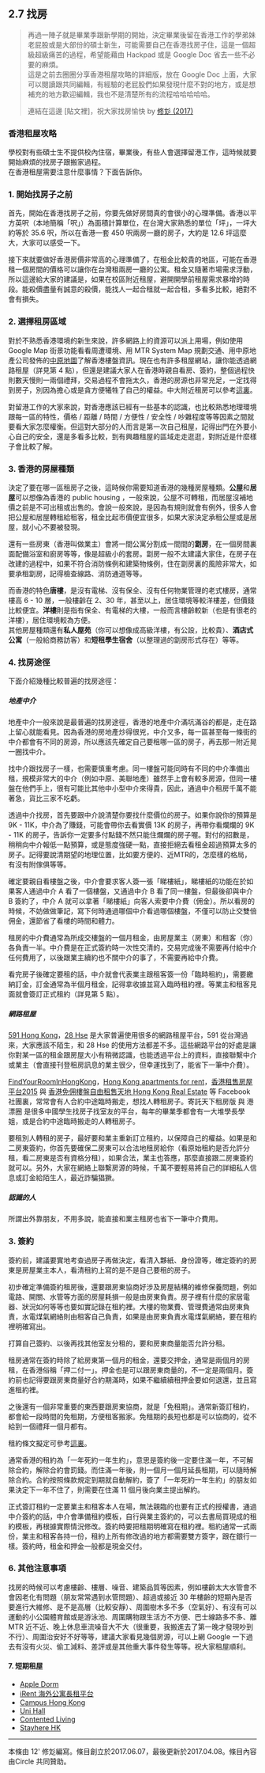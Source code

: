 ## 2.7 找房

> 再過一陣子就是畢業季跟新學期的開始，決定畢業後留在香港工作的學弟妹老屁股或是大部份的碩士新生，可能需要自己在香港找房子住，這是一個超級超級痛苦的過程，希望能藉由 Hackpad 或是 Google Doc 省去一些不必要的麻煩。  
> 這是之前去圈圈分享香港租屋攻略的詳細版，放在 Google Doc 上面，大家可以閱讀跟共同編輯，有經驗的老屁股們如果發現什麼不對的地方，或是想補充的地方歡迎編輯，我也不是清楚所有的流程哈哈哈哈哈。
>
> 連結在這邊 \[貼文裡\]，祝大家找房愉快    by [修彣 \(2017\)](https://www.facebook.com/groups/162461677166537/permalink/1331198270292866)

### 香港租屋攻略

學校對有些碩士生不提供校內住宿，畢業後，有些人會選擇留港工作，這時候就要開始麻煩的找房子跟搬家過程。  
在香港租屋需要注意什麼事情？下面告訴你。

### 1. 開始找房子之前

首先，開始在香港找房子之前，你要先做好房間真的會很小的心理準備。香港以平方英呎（本地簡稱「呎」）為面積計算單位，在台灣大家熟悉的單位「坪」，一坪大約等於 35.6 呎，所以在香港一套 450 呎兩房一廳的房子，大約是 12.6 坪這麼大，大家可以感受一下。

接下來就要做好香港房價非常高的心理準備了，在租金比較貴的地區，可能在香港租一個房間的價格可以讓你在台灣租兩房一廳的公寓。租金又隨著市場需求浮動，所以這邊給大家的建議是，如果在校區附近租屋，避開開學前租屋需求暴增的時段。能殺價盡量有誠意的殺價，能找人一起合租就一起合租，多看多比較，絕對不會有損失。

### 2. 選擇租房區域

對於不熟悉香港環境的新生來說，許多網路上的資源可以派上用場，例如使用 Google Map 街景功能看看周遭環境、用 MTR System Map 規劃交通、用中原地產公司發佈的[中原地圖](http://hk.centamap.com/gc/home.aspx)了解香港樓盤資訊。現在也有許多租屋網站，讓你能透過網路租屋（詳見第 4 點），但還是建議大家人在香港時親自看房、簽約，整個過程快則數天慢則一兩個禮拜，交易過程不會拖太久，香港的房源也非常充足，一定找得到房子，別因為擔心或是貪方便犧牲了自己的權益。中大附近租房可以參考[這裏](http://bbs.gter.net/thread-1554742-1-1.html)。

對留港工作的大家來說，對香港應該已經有一些基本的認識，也比較熟悉地理環境跟每一區的特性，價格 / 距離 / 時間 / 方便性 / 安全性 / 吵雜程度等等因素之間就要看大家怎麼權衡。但這對大部分的人而言是第一次自己租屋，記得出門在外要小心自己的安全，還是多看多比較，到有興趣租屋的區域走走逛逛，對附近是什麼樣子會比較了解。

### 3. 香港的房屋種類

決定了要在哪一區租房子之後，這時候你需要知道香港的幾種房屋種類。**公屋**和**居屋**可以想像為香港的 public housing ，一般來說，公屋不可轉租，而居屋沒補地價之前是不可出租或出售的。會說一般來說，是因為有規則就會有例外，很多人會把公屋和居屋轉租給租客，租金比起市價便宜很多，如果大家決定承租公屋或是居屋，就小心不要被發現。

還有一些房東（香港叫做業主）會將一間公寓分割成一間間的**劏房**，在一個房間裏面配備浴室和廚房等等，像是超級小的套房。劏房一般不太建議大家住，在房子在改建的過程中，如果不符合消防條例和建築物條例，住在劏房裏的風險非常大，如要承租劏房，記得檢查線路、消防通道等等。

而香港的特色**唐樓**，是沒有電梯、沒有保全、沒有任何物業管理的老式樓房，通常樓高 6 - 10 層，一般樓齡在 2、30 年，甚至以上，居住環境等較洋樓差，但價錢比較便宜。**洋樓**則是指有保全、有電梯的大樓，一般而言樓齡較新（也是有很老的洋樓），居住環境較為方便。  
其他房屋種類還有**私人屋苑**（你可以想像成高級洋樓，有公設，比較貴）、**酒店式公寓**（一般給商務訪客）和**短租學生宿舍**（以整理過的劏房形式存在）等等。

### 4. 找房途徑

下面介紹幾種比較普遍的找房途徑：

##### 地產中介

地產中介一般來說是最普遍的找房途徑，香港的地產中介滿坑滿谷的都是，走在路上留心就能看見。因為香港的房地產炒得很兇，中介又多，每一區甚至每一條街的中介都會有不同的房源，所以應該先確定自己要租哪一區的房子，再去那一附近晃一圈找中介。

找中介跟找房子一樣，也需要慎重考慮。同一樓盤可能同時有不同的中介準備出租，規模非常大的中介（例如中原、美聯地產）雖然手上會有較多房源，但同一樓盤在他們手上，很有可能比其他中小型中介來得貴，因此，通過中介租房千萬不能著急，貨比三家不吃虧。

透過中介找房，首先要跟中介說清楚你要找什麼價位的房子。如果你說你的預算是9K - 11K，中介為了賺錢，可能會帶你去看實價 13K 的房子，再帶你看爛爛的 9K - 11K 的房子，告訴你一定要多付點錢不然只能住爛爛的房子喔。對付的招數是，稍稍向中介報低一點預算，或是態度強硬一點，直接拒絕去看租金超過預算太多的房子。記得要說清期望的地理位置，比如要方便的、近MTR的，怎麼樣的格局，有沒有附傢俱等等。

確定要親自看樓盤之後，中介會要求客人簽一張「睇樓紙」，睇樓紙的功能在於如果客人通過中介 A 看了一個樓盤，又通過中介 B 看了同一樓盤，但最後卻與中介 B 簽約了，中介 A 就可以拿著「睇樓紙」向客人索要中介費（佣金）。所以看房的時候，不妨做做筆記，寫下何時通過哪個中介看過哪個樓盤，不僅可以防止交雙倍佣金，還節省了看樓的時間和體力。

租房的中介費通常為所成交樓盤的一個月租金，由房屋業主（房東）和租客（你）各負責一半。中介費是在正式簽約時一次性交清的，交易完成後不需要再付給中介任何費用了，以後跟業主續約也不關中介的事了，不需要再給中介費。

看完房子後確定要租的話，中介就會代表業主跟租客簽一份「臨時租約」，需要繳納訂金，訂金通常為半個月租金，記得拿收據並寫入臨時租約裡。等業主和租客見面就會簽訂正式租約（詳見第 5 點）。

##### 網路租屋

[591 Hong Kong](https://www.591.com.hk/)，[28 Hse](https://www.28hse.com/?gclid=CjwKEAjw8ZzHBRCUwrrV59XinXUSJADSTE5kPNp8H1kvWyCACL9lyu_uF8bv5kjFNGTQnTC0k5kPXRoCNRXw_wcB) 是大家普遍使用很多的網路租屋平台，591 從台灣過來，大家應該不陌生，和 28 Hse 的使用方法都差不多。這些網路平台的好處是讓你對某一區的租金跟房屋大小有稍微認識，也能透過平台上的資料，直接聯繫中介或業主（會直接刊登租房訊息的業主很少，但幸運找到了，能省下一筆中介費）。

[FindYourRoomInHongKong](https://www.facebook.com/groups/FindYourRoomInHongKong/?ref=bookmarks)，[Hong Kong apartments for rent](https://www.facebook.com/groups/1425040847739216/)，[香港租售房屋平台2015](https://www.facebook.com/groups/hongkongsales/?ref=br_rs) 與 [香港免佣樓盤自由租售天地 Hong Kong Real Estate](https://www.facebook.com/groups/HongKongRealEstate/) 等 Facebook 社團裏，常常會有人合約中途臨時搬走，想找人轉租房子。寄託天下租房版 與 港漂圈 是很多中國學生找房子找室友的平台，每年的畢業季都會有一大堆學長學姐，或是合約中途臨時搬走的人轉租房子。

要租別人轉租的房子，最好要和業主重新訂立租約，以保障自己的權益。如果是和二房東簽約，你首先要確保二房東可以合法地租房給你（看原始租約是否允許分租，看二房東是否有資格分租），如果合法，業主也答應，那麼直接跟二房東簽約就可以。另外，大家在網絡上聯繫房源的時候，千萬不要輕易將自己的詳細私人信息或訂金給陌生人，最近詐騙猖獗。

##### 認識的人

所謂出外靠朋友，不用多說，能直接和業主租房也省下一筆中介費用。

### 3. 簽約

簽約前，建議要實地考查過房子再做決定，看清入夥紙、身份證等，確定簽約的房東是房屋業主本人，看清租約上寫的是不是自己要租的房子。

初步確定準備簽約租房後，還要跟房東協商好涉及房屋結構的維修保養問題，例如電路、開關、水管等方面的房屋耗損一般是由房東負責。房子裡有什麼的家居電器、狀況如何等等也要如實記錄在租約裡。大樓的物業費、管理費通常由房東負責，水電煤氣網絡則由租客自己負責，如果是由房東負責水電煤氣網絡，要在租約裡明確寫出。

打算自己簽約、以後再找其他室友分租的，要和房東商量能否允許分租。

租房通常在簽約時除了給房東第一個月的租金，還要交押金，通常是兩個月的房租，在香港俗稱「押二付一」。押金也是可以跟房東商量的，不一定是兩個月。簽約前也記得要跟房東商量好合約期滿時，如果不繼續續租押金要如何退還，並且寫進租約裡。

之後還有一個非常重要的東西要跟房東協商，就是「免租期」。通常新簽訂租約，都會給一段時間的免租期，方便租客搬家。免租期的長短也都是可以協商的，從不給到一個禮拜一個月都有。

租約條文擬定可參考[這裏](http://www.eaa.org.hk/zh-hk/Information-Centre/Publications/Monograph-Hong-Kong-Domestic-Tenancy/Appendix-Common-Provisions-in-a-Tenancy-Agreement)。

通常香港的租約為「一年死約一年生約」，意思是簽約後一定要住滿一年，不可解除合約，解除合約會罰錢。而住滿一年後，則一個月一個月延長租期，可以隨時解除合約。合約按照條款規定到期就自動解約，簽了「一年死約一年生約」的朋友如果決定下一年不住了，則需要在住滿 11 個月後向業主提出解約。

正式簽訂租約一定要業主和租客本人在場，無法親臨的也要有正式的授權書，通過中介簽約的話，中介會準備租約模板，自行與業主簽約的，可以去書局買現成的租約模板，再根據實際情況修改。簽約時要把租期明確寫在租約裡。租約通常一式兩份，業主和租客各持一份，租約上所有修改過的地方都需要雙方簽字，跟在銀行一樣。簽約時，租金和押金一般都是現金交付。

### 6. 其他注意事項

找房的時候可以考慮樓齡、樓層、噪音、建築品質等因素，例如樓齡太大水管會不會因老化有問題（朋友常常遇到水管問題）、超過或接近 30 年樓齡的短期內是否要進行大維修、是不是高層（比較安靜）、周圍樹木多不多（空氣好）、有沒有可以運動的小公園體育館或是游泳池、周圍購物跟生活方不方便、巴士線路多不多、離 MTR 近不近、晚上休息車流噪音大不大（很重要，我搬進去了第一晚才發現吵到不行）、周圍治安好不好等等，建議大家看見幾個房源，可以上網 Google 一下過去有沒有火災、偷工減料、差評或是其他重大事件發生等等。祝大家租屋順利。

#### 7. 短期租屋

* [Apple Dorm](https://www.appledorm.com/)
* [iRent 海外公寓長租平台](https://www.irent.hk/)
* [Campus Hong Kong](http://www.campushk.com/cn/)
* [Uni Hall](http://www.unihall.com.hk/)
* [Contented Living](http://www.contentedlivings.com/)
* [Stayhere HK](https://www.facebook.com/Stayhere-HK-1562521123993523/)

---

本條由 12' 修彣編寫。條目創立於2017.06.07，最後更新於2017.04.08。條目內容由Circle 共同贊助。

